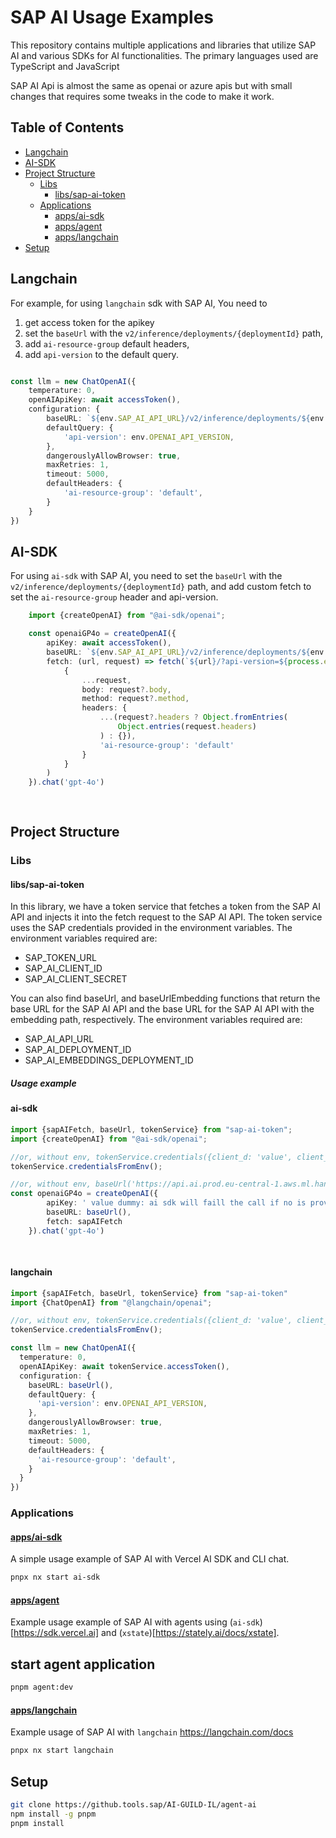   
# SAP AI Usage Examples

This repository contains multiple applications and libraries that utilize SAP AI and various SDKs for AI functionalities. The primary languages used are TypeScript and JavaScript 

SAP AI Api is almost the same as openai or azure apis but with small changes that requires some tweaks in the code to make it work.


## Table of Contents
- [Langchain](#langchain)
- [AI-SDK](#ai-sdk)
- [Project Structure](#project-structure)
  - [Libs](#libs)
    - [libs/sap-ai-token](#libs/sap-ai-token)
  - [Applications](#applications)
    - [apps/ai-sdk](#apps/ai-sdk)
    - [apps/agent](#apps/agent)
    - [apps/langchain](#apps/langchain)
- [Setup](#setup)

## Langchain
For example, for using `langchain` sdk with SAP AI, You need to 
1. get access token for the apikey
2. set the `baseUrl` with the `v2/inference/deployments/{deploymentId}` path,
3. add  `ai-resource-group` default headers,
4. add `api-version` to the default query.


```typescript

const llm = new ChatOpenAI({
    temperature: 0,
    openAIApiKey: await accessToken(),
    configuration: {
        baseURL: `${env.SAP_AI_API_URL}/v2/inference/deployments/${env.SAP_AI_DEPLOYMENT_ID}`,
        defaultQuery: {
            'api-version': env.OPENAI_API_VERSION,
        },
        dangerouslyAllowBrowser: true,
        maxRetries: 1,
        timeout: 5000,
        defaultHeaders: {
            'ai-resource-group': 'default',
        }
    }
})

```

## AI-SDK
For using `ai-sdk` with SAP AI, you need to set the `baseUrl` with the `v2/inference/deployments/{deploymentId}` path, and add custom fetch to set the `ai-resource-group` header and api-version.

```typescript 
    import {createOpenAI} from "@ai-sdk/openai";

    const openaiGP4o = createOpenAI({
        apiKey: await accessToken(),
        baseURL: `${env.SAP_AI_API_URL}/v2/inference/deployments/${env.SAP_AI_DEPLOYMENT_ID}`,
        fetch: (url, request) => fetch(`${url}/?api-version=${process.env.OPENAI_API_VERSION}`,
            {
                ...request,
                body: request?.body,
                method: request?.method,
                headers: {
                    ...(request?.headers ? Object.fromEntries(
                        Object.entries(request.headers)
                    ) : {}),
                    'ai-resource-group': 'default'
                }
            }
        )
    }).chat('gpt-4o') 
    
     
```
## Project Structure
### Libs
####  libs/sap-ai-token
In this library, we have a token service that fetches a token from the SAP AI API and injects it into the fetch request to the SAP AI API. The token service uses the SAP credentials provided in the environment variables. 
The environment variables required are:
- SAP_TOKEN_URL
- SAP_AI_CLIENT_ID
- SAP_AI_CLIENT_SECRET


You can also find baseUrl, and baseUrlEmbedding functions that return the base URL for the SAP AI API and the base URL for the SAP AI API with the embedding path, respectively.
The environment variables required are:
- SAP_AI_API_URL
- SAP_AI_DEPLOYMENT_ID
- SAP_AI_EMBEDDINGS_DEPLOYMENT_ID

##### Usage example 

#### ai-sdk
```typescript
import {sapAIFetch, baseUrl, tokenService} from "sap-ai-token";
import {createOpenAI} from "@ai-sdk/openai";

//or, without env, tokenService.credentials({client_d: 'value', client_ecret: 'value...'})
tokenService.credentialsFromEnv();

//or, without env, baseUrl('https://api.ai.prod.eu-central-1.aws.ml.hana.ondemand.com' , deploymentId),
const openaiGP4o = createOpenAI({
        apiKey: ' value dummy: ai sdk will faill the call if no is provided',
        baseURL: baseUrl(),
        fetch: sapAIFetch
    }).chat('gpt-4o')
    
    
```

#### langchain
```typescript
import {sapAIFetch, baseUrl, tokenService} from "sap-ai-token"
import {ChatOpenAI} from "@langchain/openai";

//or, without env, tokenService.credentials({client_d: 'value', client_ecret: 'value...'})
tokenService.credentialsFromEnv();

const llm = new ChatOpenAI({
  temperature: 0,
  openAIApiKey: await tokenService.accessToken(),
  configuration: {
    baseURL: baseUrl(),
    defaultQuery: {
      'api-version': env.OPENAI_API_VERSION,
    },
    dangerouslyAllowBrowser: true,
    maxRetries: 1,
    timeout: 5000,
    defaultHeaders: {
      'ai-resource-group': 'default',
    }
  }
})
```



### Applications

#### [apps/ai-sdk](apps/ai-sdk)
A simple usage example of SAP AI with Vercel AI SDK and CLI chat.
```bash
pnpx nx start ai-sdk
```

#### [apps/agent](apps/agent)
Example usage example of SAP AI with agents using (`ai-sdk`)[https://sdk.vercel.ai] and (`xstate`)[https://stately.ai/docs/xstate].

## start agent application
```bash
pnpm agent:dev
```



#### [apps/langchain](apps/langchain)
Example usage of SAP AI with `langchain` https://langchain.com/docs
```bash
pnpx nx start langchain
```

## Setup

```bash
git clone https://github.tools.sap/AI-GUILD-IL/agent-ai
npm install -g pnpm
pnpm install
```
